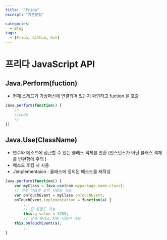 ```yaml
---
title:  "Frida"
excerpt: "기본문법"

categories:
  - Blog
tags:
  - [Frida, Github, Git]
---
```


# 프리다 JavaScript API
## Java.Perform(fuction)
* 현재 스레드가 가상머신에 연결되어 있는지 확인하고 fuction 을 호출


```javascript
Java.perform(function() {
    /*
    //code
    */
})
```


## Java.Use(ClassName)
* 변수와 메소드에 접근할 수 있는 클래스 객체를 반환 (인스턴스가 아닌 클래스 객체를 반환함에 주의 )
* 메소드 후킹 시 사용
* ./implementaion : 클래스에 정의된 메소드를 재작성



```javascript
Java.perform(function() {
    var myClass = Java.use(com.mypackage.name.class);
    // 이후 다음과 같이 사용도 가능
    var onTouchEvent = myClass.onTouchEvent;
    onTouchEvent.implementation = function(a) {
        ...
        // 값 설정도 가능
        this.g.value = 3768;
        // 실제 클래스 처럼 사용이 가능
    this.onTouchEvent(a);
        ...
}
```